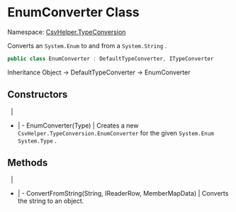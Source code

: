 # EnumConverter Class

Namespace: [CsvHelper.TypeConversion](/api/CsvHelper.TypeConversion)

Converts an ``System.Enum`` to and from a ``System.String`` .

```cs
public class EnumConverter : DefaultTypeConverter, ITypeConverter
```

Inheritance Object -> DefaultTypeConverter -> EnumConverter

## Constructors
&nbsp; | &nbsp;
- | -
EnumConverter(Type) | Creates a new ``CsvHelper.TypeConversion.EnumConverter`` for the given ``System.Enum`` ``System.Type`` .

## Methods
&nbsp; | &nbsp;
- | -
ConvertFromString(String, IReaderRow, MemberMapData) | Converts the string to an object.
